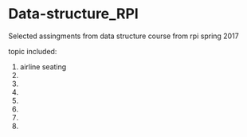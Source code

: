 # Data-structure_RPI

Selected assingments from data structure course from rpi spring 2017

topic included:
1. airline seating
2.
3.
4.
5.
6.
7.
8.
